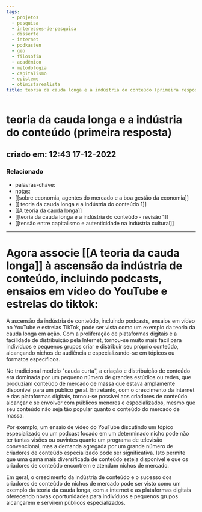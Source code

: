 ```yaml
---
tags:
  - projetos
  - pesquisa
  - interesses-de-pesquisa
  - disserte
  - internet
  - podkasten
  - geo
  - filosofia
  - acadêmico
  - metodologia
  - capitalismo
  - episteme
  - otimistarealista
title: teoria da cauda longa e a indústria do conteúdo (primeira resposta)
---
```

# teoria da cauda longa e a indústria do conteúdo (primeira resposta)
## criado em: 12:43 17-12-2022

### Relacionado
- palavras-chave: 
- notas: 
- [[sobre economia, agentes do mercado e a boa gestão da economia]]
- [[ teoria da cauda longa e a indústria do conteúdo 1]]
- [[A teoria da cauda longa]]
- [[teoria da cauda longa e a indústria do conteúdo - revisão 1]]
- [[tensão  entre capitalismo e autenticidade na indústria cultural]]
---
# Agora associe [[A teoria da cauda longa]] à ascensão da indústria de conteúdo, incluindo podcasts, ensaios em vídeo do YouTube e estrelas do tiktok:


A ascensão da indústria de conteúdo, incluindo podcasts, ensaios em vídeo no YouTube e estrelas TikTok, pode ser vista como um exemplo da teoria da cauda longa em ação. Com a proliferação de plataformas digitais e a facilidade de distribuição pela Internet, tornou-se muito mais fácil para indivíduos e pequenos grupos criar e distribuir seu próprio conteúdo, alcançando nichos de audiência e especializando-se em tópicos ou formatos específicos.

No tradicional modelo "cauda curta", a criação e distribuição de conteúdo era dominada por um pequeno número de grandes estúdios ou redes, que produziam conteúdo de mercado de massa que estava amplamente disponível para um público geral. Entretanto, com o crescimento da internet e das plataformas digitais, tornou-se possível aos criadores de conteúdo alcançar e se envolver com públicos menores e especializados, mesmo que seu conteúdo não seja tão popular quanto o conteúdo do mercado de massa.

Por exemplo, um ensaio de vídeo do YouTube discutindo um tópico especializado ou um podcast focado em um determinado nicho pode não ter tantas visões ou ouvintes quanto um programa de televisão convencional, mas a demanda agregada por um grande número de criadores de conteúdo especializado pode ser significativa. Isto permite que uma gama mais diversificada de conteúdo esteja disponível e que os criadores de conteúdo encontrem e atendam nichos de mercado.

Em geral, o crescimento da indústria de conteúdo e o sucesso dos criadores de conteúdo de nichos de mercado pode ser visto como um exemplo da teoria da cauda longa, com a internet e as plataformas digitais oferecendo novas oportunidades para indivíduos e pequenos grupos alcançarem e servirem públicos especializados.